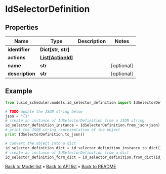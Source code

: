 # IdSelectorDefinition


## Properties
Name | Type | Description | Notes
------------ | ------------- | ------------- | -------------
**identifier** | **Dict[str, str]** |  | 
**actions** | [**List[ActionId]**](ActionId.md) |  | 
**name** | **str** |  | [optional] 
**description** | **str** |  | [optional] 

## Example

```python
from lusid_scheduler.models.id_selector_definition import IdSelectorDefinition

# TODO update the JSON string below
json = "{}"
# create an instance of IdSelectorDefinition from a JSON string
id_selector_definition_instance = IdSelectorDefinition.from_json(json)
# print the JSON string representation of the object
print IdSelectorDefinition.to_json()

# convert the object into a dict
id_selector_definition_dict = id_selector_definition_instance.to_dict()
# create an instance of IdSelectorDefinition from a dict
id_selector_definition_form_dict = id_selector_definition.from_dict(id_selector_definition_dict)
```
[Back to Model list](../README.md#documentation-for-models) &#8226; [Back to API list](../README.md#documentation-for-api-endpoints) &#8226; [Back to README](../README.md)


